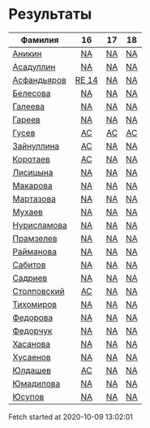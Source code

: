 # Результаты
Фамилия | 16| 17| 18
---|:---:|:---:|:---:
[Аникин](Аникин/README.md)  | [NA](Аникин/16.md) | [NA](Аникин/17.md) | [NA](Аникин/18.md)
[Асадуллин](Асадуллин/README.md)  | [NA](Асадуллин/16.md) | [NA](Асадуллин/17.md) | [NA](Асадуллин/18.md)
[Асфандьяров](Асфандьяров/README.md)  | [RE 14](Асфандьяров/16.md) | [NA](Асфандьяров/17.md) | [NA](Асфандьяров/18.md)
[Белесова](Белесова/README.md)  | [NA](Белесова/16.md) | [NA](Белесова/17.md) | [NA](Белесова/18.md)
[Галеева](Галеева/README.md)  | [NA](Галеева/16.md) | [NA](Галеева/17.md) | [NA](Галеева/18.md)
[Гареев](Гареев/README.md)  | [NA](Гареев/16.md) | [NA](Гареев/17.md) | [NA](Гареев/18.md)
[Гусев](Гусев/README.md)  | [AC](Гусев/16.md) | [AC](Гусев/17.md) | [AC](Гусев/18.md)
[Зайнуллина](Зайнуллина/README.md)  | [AC](Зайнуллина/16.md) | [NA](Зайнуллина/17.md) | [NA](Зайнуллина/18.md)
[Коротаев](Коротаев/README.md)  | [AC](Коротаев/16.md) | [NA](Коротаев/17.md) | [NA](Коротаев/18.md)
[Лисицына](Лисицына/README.md)  | [NA](Лисицына/16.md) | [NA](Лисицына/17.md) | [NA](Лисицына/18.md)
[Макарова](Макарова/README.md)  | [NA](Макарова/16.md) | [NA](Макарова/17.md) | [NA](Макарова/18.md)
[Мартазова](Мартазова/README.md)  | [NA](Мартазова/16.md) | [NA](Мартазова/17.md) | [NA](Мартазова/18.md)
[Мухаев](Мухаев/README.md)  | [NA](Мухаев/16.md) | [NA](Мухаев/17.md) | [NA](Мухаев/18.md)
[Нурисламова](Нурисламова/README.md)  | [NA](Нурисламова/16.md) | [NA](Нурисламова/17.md) | [NA](Нурисламова/18.md)
[Прамзелев](Прамзелев/README.md)  | [NA](Прамзелев/16.md) | [NA](Прамзелев/17.md) | [NA](Прамзелев/18.md)
[Райманова](Райманова/README.md)  | [NA](Райманова/16.md) | [NA](Райманова/17.md) | [NA](Райманова/18.md)
[Сабитов](Сабитов/README.md)  | [NA](Сабитов/16.md) | [NA](Сабитов/17.md) | [NA](Сабитов/18.md)
[Садриев](Садриев/README.md)  | [NA](Садриев/16.md) | [NA](Садриев/17.md) | [NA](Садриев/18.md)
[Столповский](Столповский/README.md)  | [AC](Столповский/16.md) | [NA](Столповский/17.md) | [NA](Столповский/18.md)
[Тихомиров](Тихомиров/README.md)  | [NA](Тихомиров/16.md) | [NA](Тихомиров/17.md) | [NA](Тихомиров/18.md)
[Федорова](Федорова/README.md)  | [NA](Федорова/16.md) | [NA](Федорова/17.md) | [NA](Федорова/18.md)
[Федорчук](Федорчук/README.md)  | [NA](Федорчук/16.md) | [NA](Федорчук/17.md) | [NA](Федорчук/18.md)
[Хасанова](Хасанова/README.md)  | [NA](Хасанова/16.md) | [NA](Хасанова/17.md) | [NA](Хасанова/18.md)
[Хусаенов](Хусаенов/README.md)  | [NA](Хусаенов/16.md) | [NA](Хусаенов/17.md) | [NA](Хусаенов/18.md)
[Юлдашев](Юлдашев/README.md)  | [AC](Юлдашев/16.md) | [NA](Юлдашев/17.md) | [NA](Юлдашев/18.md)
[Юмадилова](Юмадилова/README.md)  | [NA](Юмадилова/16.md) | [NA](Юмадилова/17.md) | [NA](Юмадилова/18.md)
[Юсупов](Юсупов/README.md)  | [NA](Юсупов/16.md) | [NA](Юсупов/17.md) | [NA](Юсупов/18.md)

Fetch started at 2020-10-09 13:02:01
